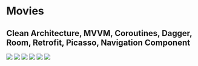 # Movies

## Clean Architecture, MVVM, Coroutines, Dagger, Room, Retrofit, Picasso, Navigation Component


![](https://i.ibb.co/bWYW4RF/photo-2022-06-22-21-01-11.jpg) ![](https://i.ibb.co/S6MTQzf/photo-2022-06-22-21-01-03.jpg) ![](https://i.ibb.co/ryZf8c3/photo-2022-06-22-21-01-12.jpg)
![](https://i.ibb.co/mtdCF7c/photo-2022-06-22-21-01-17.jpg) ![](https://i.ibb.co/yFMhCyd/photo-2022-06-22-21-01-09.jpg) ![](https://i.ibb.co/mhYJF9j/photo-2022-06-22-21-01-07.jpg)
